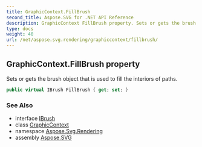 ```yaml
---
title: GraphicContext.FillBrush
second_title: Aspose.SVG for .NET API Reference
description: GraphicContext FillBrush property. Sets or gets the brush object that is used to fill the interiors of paths
type: docs
weight: 40
url: /net/aspose.svg.rendering/graphiccontext/fillbrush/
---
```

## GraphicContext.FillBrush property

Sets or gets the brush object that is used to fill the interiors of paths.

```csharp
public virtual IBrush FillBrush { get; set; }
```

### See Also

* interface [IBrush](../../../aspose.svg.drawing/ibrush/)
* class [GraphicContext](../)
* namespace [Aspose.Svg.Rendering](../../../aspose.svg.rendering/)
* assembly [Aspose.SVG](../../../)
